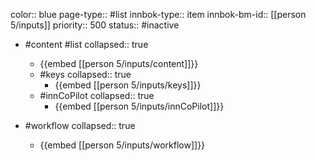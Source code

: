 color:: blue
page-type:: #list
innbok-type:: item
innbok-bm-id:: [[person 5/inputs]]
priority:: 500
status:: #inactive

- #content #list
  collapsed:: true
	- {{embed [[person 5/inputs/content]]}}
  - #keys
    collapsed:: true
	  - {{embed [[person 5/inputs/keys]]}}
  - #innCoPilot
    collapsed:: true
	  - {{embed [[person 5/inputs/innCoPilot]]}}

- #workflow
  collapsed:: true
	- {{embed [[person 5/inputs/workflow]]}}






